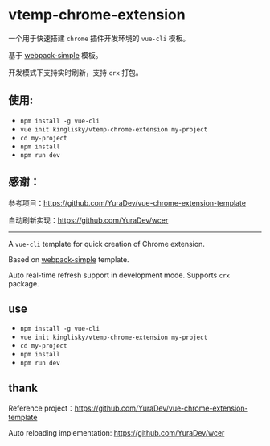 # vtemp-chrome-extension

一个用于快速搭建 `chrome` 插件开发环境的 `vue-cli` 模板。

基于 [webpack-simple](https://github.com/vuejs-templates/webpack-simple) 模板。

开发模式下支持实时刷新，支持 `crx` 打包。

## 使用:

* `npm install -g vue-cli`
* `vue init kinglisky/vtemp-chrome-extension my-project`
* `cd my-project`
* `npm install`
* `npm run dev`

## 感谢：

参考项目：https://github.com/YuraDev/vue-chrome-extension-template

自动刷新实现：https://github.com/YuraDev/wcer

--------------------------------------------

A `vue-cli` template for quick creation of Chrome extension.

Based on [webpack-simple](https://github.com/vuejs-templates/webpack-simple) template. 

Auto real-time refresh support in development mode. Supports `crx` package.


## use

* `npm install -g vue-cli`
* `vue init kinglisky/vtemp-chrome-extension my-project`
* `cd my-project`
* `npm install`
* `npm run dev`


## thank

Reference project：https://github.com/YuraDev/vue-chrome-extension-template

Auto reloading implementation: https://github.com/YuraDev/wcer
